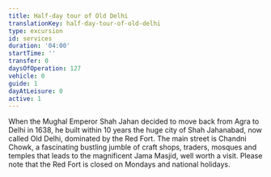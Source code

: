 ```yaml
---
title: Half-day tour of Old Delhi
translationKey: half-day-tour-of-old-delhi
type: excursion
id: services
duration: '04:00'
startTime: ''
transfer: 0
daysOfOperation: 127
vehicle: 0
guide: 1
dayAtLeisure: 0
active: 1
---
```

When the Mughal Emperor Shah Jahan decided to move back from Agra to Delhi in 1638, he built within 10 years the huge city of Shah Jahanabad, now called Old Delhi, dominated by the Red Fort. The main street is Chandni Chowk, a fascinating bustling jumble of craft shops, traders, mosques and temples that leads to the magnificent Jama Masjid, well worth a visit. Please note that the Red Fort is closed on Mondays and national holidays.  